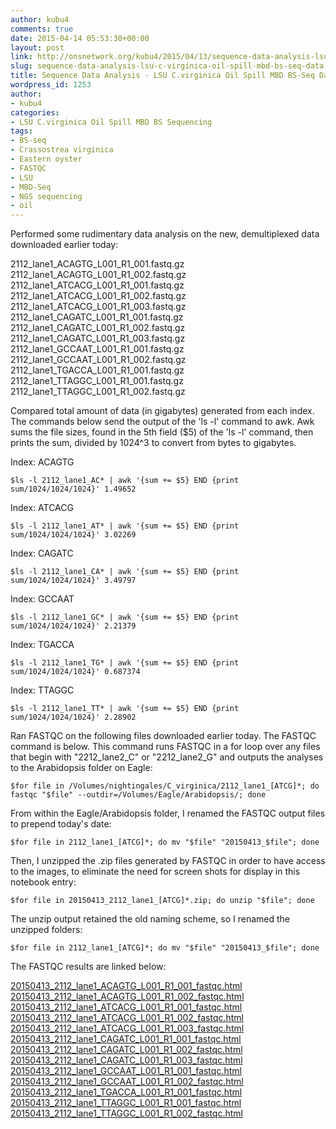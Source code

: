 ```yaml
---
author: kubu4
comments: true
date: 2015-04-14 05:53:30+00:00
layout: post
link: http://onsnetwork.org/kubu4/2015/04/13/sequence-data-analysis-lsu-c-virginica-oil-spill-mbd-bs-seq-data/
slug: sequence-data-analysis-lsu-c-virginica-oil-spill-mbd-bs-seq-data
title: Sequence Data Analysis - LSU C.virginica Oil Spill MBD BS-Seq Data
wordpress_id: 1253
author:
- kubu4
categories:
- LSU C.virginica Oil Spill MBD BS Sequencing
tags:
- BS-seq
- Crassostrea virginica
- Eastern oyster
- FASTQC
- LSU
- MBD-Seq
- NGS sequencing
- oil
---
```


Performed some rudimentary data analysis on the new, demultiplexed data downloaded earlier today:

2112_lane1_ACAGTG_L001_R1_001.fastq.gz
2112_lane1_ACAGTG_L001_R1_002.fastq.gz
2112_lane1_ATCACG_L001_R1_001.fastq.gz
2112_lane1_ATCACG_L001_R1_002.fastq.gz
2112_lane1_ATCACG_L001_R1_003.fastq.gz
2112_lane1_CAGATC_L001_R1_001.fastq.gz
2112_lane1_CAGATC_L001_R1_002.fastq.gz
2112_lane1_CAGATC_L001_R1_003.fastq.gz
2112_lane1_GCCAAT_L001_R1_001.fastq.gz
2112_lane1_GCCAAT_L001_R1_002.fastq.gz
2112_lane1_TGACCA_L001_R1_001.fastq.gz
2112_lane1_TTAGGC_L001_R1_001.fastq.gz
2112_lane1_TTAGGC_L001_R1_002.fastq.gz



Compared total amount of data (in gigabytes) generated from each index. The commands below send the output of the 'ls -l' command to awk. Awk sums the file sizes, found in the 5th field ($5) of the 'ls -l' command, then prints the sum, divided by 1024^3 to convert from bytes to gigabytes.

Index: ACAGTG

`$ls -l 2112_lane1_AC* | awk '{sum += $5} END {print sum/1024/1024/1024}'
1.49652`



Index: ATCACG

`$ls -l 2112_lane1_AT* | awk '{sum += $5} END {print sum/1024/1024/1024}'
3.02269`



Index: CAGATC

`$ls -l 2112_lane1_CA* | awk '{sum += $5} END {print sum/1024/1024/1024}'
3.49797`



Index: GCCAAT

`$ls -l 2112_lane1_GC* | awk '{sum += $5} END {print sum/1024/1024/1024}'
2.21379`



Index: TGACCA

`$ls -l 2112_lane1_TG* | awk '{sum += $5} END {print sum/1024/1024/1024}'
0.687374`



Index: TTAGGC

`$ls -l 2112_lane1_TT* | awk '{sum += $5} END {print sum/1024/1024/1024}'
2.28902`



Ran FASTQC on the following files downloaded earlier today. The FASTQC command is below. This command runs FASTQC in a for loop over any files that begin with "2212_lane2_C" or "2212_lane2_G" and outputs the analyses to the Arabidopsis folder on Eagle:

`$for file in /Volumes/nightingales/C_virginica/2112_lane1_[ATCG]*; do fastqc "$file" --outdir=/Volumes/Eagle/Arabidopsis/; done`



From within the Eagle/Arabidopsis folder, I renamed the FASTQC output files to prepend today's date:

`$for file in 2112_lane1_[ATCG]*; do mv "$file" "20150413_$file"; done`



Then, I unzipped the .zip files generated by FASTQC in order to have access to the images, to eliminate the need for screen shots for display in this notebook entry:

`$for file in 20150413_2112_lane1_[ATCG]*.zip; do unzip "$file"; done`



The unzip output retained the old naming scheme, so I renamed the unzipped folders:

`$for file in 2112_lane1_[ATCG]*; do mv "$file" "20150413_$file"; done`



The FASTQC results are linked below:

[20150413_2112_lane1_ACAGTG_L001_R1_001_fastqc.html](http://eagle.fish.washington.edu/Arabidopsis/20150413_2112_lane1_ACAGTG_L001_R1_001_fastqc.html)
[20150413_2112_lane1_ACAGTG_L001_R1_002_fastqc.html](http://eagle.fish.washington.edu/Arabidopsis/20150413_2112_lane1_ACAGTG_L001_R1_002_fastqc.html)
[20150413_2112_lane1_ATCACG_L001_R1_001_fastqc.html](http://eagle.fish.washington.edu/Arabidopsis/20150413_2112_lane1_ATCACG_L001_R1_001_fastqc.html)
[20150413_2112_lane1_ATCACG_L001_R1_002_fastqc.html](http://eagle.fish.washington.edu/Arabidopsis/20150413_2112_lane1_ATCACG_L001_R1_002_fastqc.html)
[20150413_2112_lane1_ATCACG_L001_R1_003_fastqc.html](http://eagle.fish.washington.edu/Arabidopsis/20150413_2112_lane1_ATCACG_L001_R1_003_fastqc.html)
[20150413_2112_lane1_CAGATC_L001_R1_001_fastqc.html](http://eagle.fish.washington.edu/Arabidopsis/20150413_2112_lane1_CAGATC_L001_R1_001_fastqc.html)
[20150413_2112_lane1_CAGATC_L001_R1_002_fastqc.html](http://eagle.fish.washington.edu/Arabidopsis/20150413_2112_lane1_CAGATC_L001_R1_002_fastqc.html)
[20150413_2112_lane1_CAGATC_L001_R1_003_fastqc.html](http://eagle.fish.washington.edu/Arabidopsis/20150413_2112_lane1_CAGATC_L001_R1_003_fastqc.html)
[20150413_2112_lane1_GCCAAT_L001_R1_001_fastqc.html](http://eagle.fish.washington.edu/Arabidopsis/20150413_2112_lane1_GCCAAT_L001_R1_001_fastqc.html)
[20150413_2112_lane1_GCCAAT_L001_R1_002_fastqc.html](http://eagle.fish.washington.edu/Arabidopsis/20150413_2112_lane1_GCCAAT_L001_R1_002_fastqc.html)
[20150413_2112_lane1_TGACCA_L001_R1_001_fastqc.html](http://eagle.fish.washington.edu/Arabidopsis/20150413_2112_lane1_TGACCA_L001_R1_001_fastqc.html)
[20150413_2112_lane1_TTAGGC_L001_R1_001_fastqc.html](http://eagle.fish.washington.edu/Arabidopsis/20150413_2112_lane1_TTAGGC_L001_R1_001_fastqc.html)
[20150413_2112_lane1_TTAGGC_L001_R1_002_fastqc.html](http://eagle.fish.washington.edu/Arabidopsis/20150413_2112_lane1_TTAGGC_L001_R1_002_fastqc.html)



